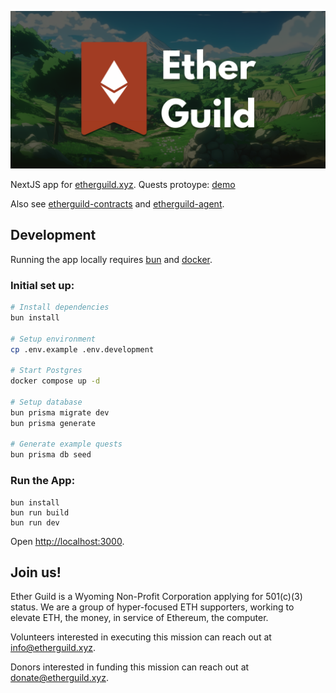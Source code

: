 ![Ether Guild](public/image/ether-guild-heading.png)

NextJS app for [etherguild.xyz](https://etherguild.xyz). Quests protoype: [demo](https://etherguild.xyz/demo)

Also see
[etherguild-contracts](https://github.com/its-everdred/etherguild-protocol) and
[etherguild-agent](https://github.com/its-everdred/etherguild-agent).

## Development

Running the app locally requires [bun](https://bun.sh/docs/installation) and [docker](https://www.docker.com/get-started/).

### Initial set up:

```bash
# Install dependencies
bun install

# Setup environment
cp .env.example .env.development

# Start Postgres
docker compose up -d

# Setup database
bun prisma migrate dev
bun prisma generate

# Generate example quests
bun prisma db seed
```

### Run the App:

```
bun install
bun run build
bun run dev
```

Open [http://localhost:3000](http://localhost:3000).

## Join us!

Ether Guild is a Wyoming Non-Profit Corporation applying for 501(c)(3) status. We are a group of hyper-focused ETH supporters, working to elevate ETH, the money, in service of Ethereum, the computer.

Volunteers interested in executing this mission can reach out at [info@etherguild.xyz](mailto:info@etherguild.xyz).

Donors interested in funding this mission can reach out at [donate@etherguild.xyz](mailto:donate@etherguild.xyz).

